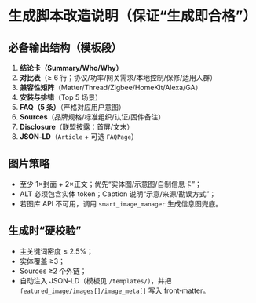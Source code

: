 # 生成脚本改造说明（保证“生成即合格”）

## 必备输出结构（模板段）
1) **结论卡（Summary/Who/Why）**
2) **对比表**（≥ 6 行；协议/功率/网关需求/本地控制/保修/适用人群）
3) **兼容性矩阵**（Matter/Thread/Zigbee/HomeKit/Alexa/GA）
4) **安装与排错**（Top 5 场景）
5) **FAQ（5 条）**（严格对应用户意图）
6) **Sources**（品牌规格/标准组织/认证/固件备注）
7) **Disclosure**（联盟披露：首屏/文末）
8) **JSON‑LD**（`Article` + 可选 `FAQPage`）

## 图片策略
- 至少 1×封面 + 2×正文；优先“实体图/示意图/自制信息卡”；
- ALT 必须包含实体 token；Caption 说明“示意/来源/勘误方式”；
- 若图库 API 不可用，调用 `smart_image_manager` 生成信息图兜底。

## 生成时“硬校验”
- 主关键词密度 ≤ 2.5%；
- 实体覆盖 ≥3；
- Sources ≥2 个外链；
- 自动注入 JSON‑LD（模板见 `/templates/`），并把 `featured_image/images[]/image_meta[]` 写入 front‑matter。

